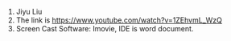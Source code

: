1. Jiyu Liu
2. The link is https://www.youtube.com/watch?v=1ZEhvmL_WzQ
3. Screen Cast Software: Imovie, IDE is word document.
